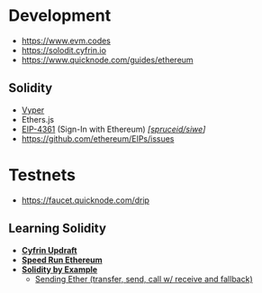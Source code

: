 # Development

- https://www.evm.codes
- https://solodit.cyfrin.io
- https://www.quicknode.com/guides/ethereum

## Solidity
- [Vyper](https://vyper.readthedocs.io/en/stable/)
- Ethers.js
- [EIP-4361](https://github.com/ethereum/EIPs/blob/9a9c5d0abdaf5ce5c5dd6dc88c6d8db1b130e95b/EIPS/eip-4361.md) (Sign-In with Ethereum) *[[spruceid/siwe](https://github.com/spruceid/siwe)]*
- https://github.com/ethereum/EIPs/issues

# Testnets
- https://faucet.quicknode.com/drip
 
## Learning Solidity
- [**Cyfrin Updraft**](https://updraft.cyfrin.io/)
- [**Speed Run Ethereum**](https://speedrunethereum.com/)
- [**Solidity by Example**](https://solidity-by-example.org/sending-ether/)
  - [Sending Ether (transfer, send, call w/ receive and fallback) ](https://solidity-by-example.org/sending-ether/)
